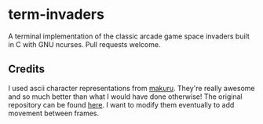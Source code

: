# term-invaders

A terminal implementation of the classic arcade game space invaders built in C with GNU ncurses. Pull requests welcome.

## Credits

I used ascii character representations from [makuru](https://github.com/maraku). They're really awesome and so much better than what I would have done otherwise! The original repository can be found [here](https://github.com/maraku/invaders). I want to modify them eventually to add movement between frames.

